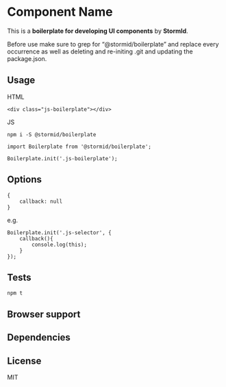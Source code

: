 
# Component Name

This is a **boilerplate for developing UI components** by **StormId**.

Before use make sure to grep for “@stormid/boilerplate” and replace every occurrence as well as deleting and re-initing .git and updating the package.json.


## Usage
HTML
```
<div class="js-boilerplate"></div>
```

JS
```
npm i -S @stormid/boilerplate
```
```
import Boilerplate from '@stormid/boilerplate';

Boilerplate.init('.js-boilerplate');
```

## Options
```
{
    callback: null
}
```

e.g.
```
Boilerplate.init('.js-selector', {
    callback(){
        console.log(this);
    }
});
```

## Tests
```
npm t
```

## Browser support

## Dependencies

## License
MIT